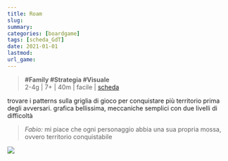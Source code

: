 ```yaml
---
title: Roam
slug: 
summary: 
categories: [boardgame]
tags: [scheda_GdT]
date: 2021-01-01
lastmod: 
url_game: 
---
```

> **#Family #Strategia #Visuale**    
> 2-4g | 7+ | 40m | facile | [scheda](https://www.boardgamegeek.com/boardgame/267319/roam)  

trovare i patterns sulla griglia di gioco per conquistare più territorio prima degli avversari.
grafica bellissima, meccaniche semplici con due livelli di difficoltà

> *Fabio:*
> mi piace che ogni personaggio abbia una sua propria mossa, ovvero territorio conquistabile


![](gdt_roam.jpg)

